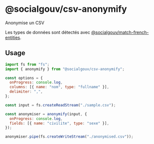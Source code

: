 # @socialgouv/csv-anonymify

Anonymise un CSV

Les types de données sont détectés avec [@socialgouv/match-french-entities](https://github.com/socialgouv/match-french-entities).

## Usage

```js
import fs from "fs";
import { anonymify } from "@socialgouv/csv-anonymify";

const options = {
  onProgress: console.log,
  columns: [{ name: "nom", type: "fullname" }],
  delimiter: ",",
};

const input = fs.createReadStream("./sample.csv");

const anonymiser = anonymify(input, {
  onProgress: console.log,
  fields: [{ name: "civilite", type: "sexe" }],
});

anonymiser.pipe(fs.createWriteStream("./anonymised.csv"));
```
